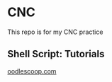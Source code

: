 # CNC
This repo is for my CNC practice

## Shell Script: Tutorials
[oodlescoop.com](https://oodlescoop.com/tutorials/shellscript/programs "Shell Script: Tutorials")

